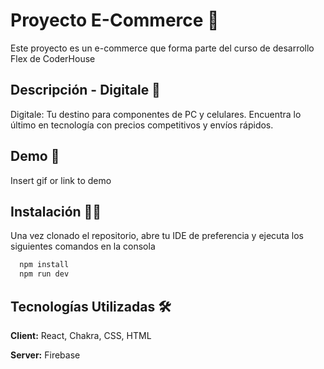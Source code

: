 
# Proyecto E-Commerce 🚀

Este proyecto es un e-commerce que forma parte del curso de desarrollo Flex de CoderHouse
## Descripción - Digitale 👋

Digitale: Tu destino para componentes de PC y celulares. Encuentra lo último en tecnología con precios competitivos y envíos rápidos.


## Demo 🔗

Insert gif or link to demo

## Instalación 👩‍💻

Una vez clonado el repositorio, abre tu IDE de preferencia y ejecuta los siguientes comandos en la consola

```bash
  npm install
  npm run dev
```
    
## Tecnologías Utilizadas 🛠

**Client:** React, Chakra, CSS, HTML

**Server:** Firebase

